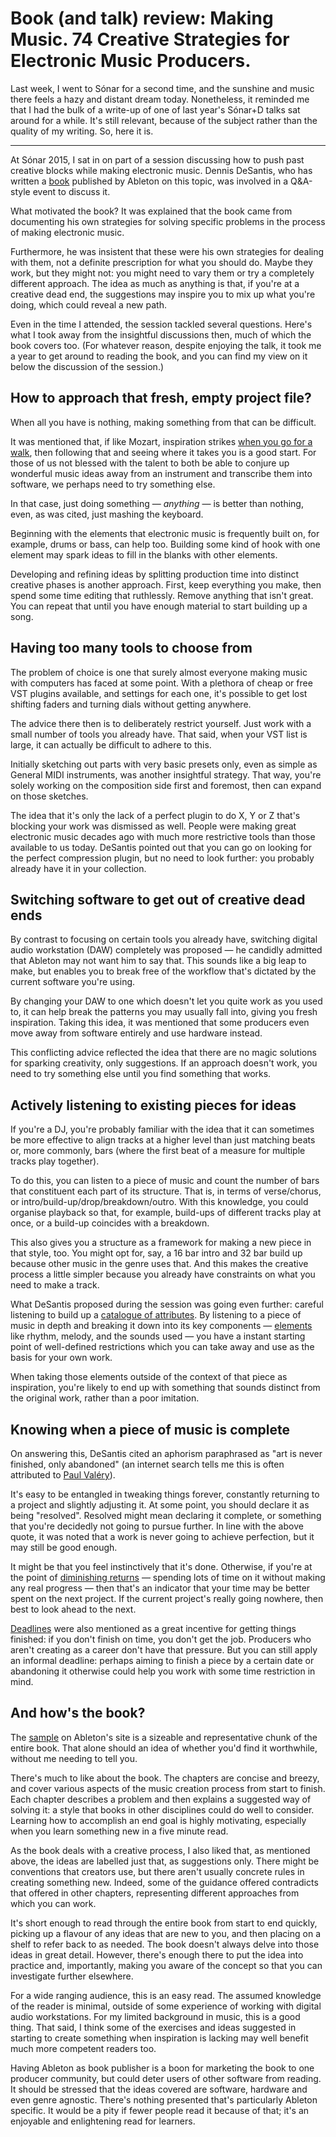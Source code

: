 # Book (and talk) review: Making Music. 74 Creative Strategies for Electronic Music Producers.


Last week, I went to Sónar for a second time, and the sunshine and music
there feels a hazy and distant dream today. Nonetheless, it reminded me
that I had the bulk of a write-up of one of last year's Sónar+D talks
sat around for a while. It's still relevant, because of the subject
rather than the quality of my writing. So, here it is.

* * *

At Sónar 2015, I sat in on part of a session discussing how to push past
creative blocks while making electronic music. Dennis DeSantis, who has
written a [book](https://makingmusic.ableton.com) published by Ableton
on this topic, was involved in a Q&A-style event to discuss it.

What motivated the book? It was explained that the book came from
documenting his own strategies for solving specific problems in the
process of making electronic music.

Furthermore, he was insistent that these were his own strategies for
dealing with them, not a definite prescription for what you should do.
Maybe they work, but they might not: you might need to vary them or try
a completely different approach. The idea as much as anything is that,
if you're at a creative dead end, the suggestions may inspire you to mix
up what you're doing, which could reveal a new path.

Even in the time I attended, the session tackled several questions.
Here's what I took away from the insightful discussions then, much of
which the book covers too. (For whatever reason, despite enjoying the
talk, it took me a year to get around to reading the book, and you can
find my view on it below the discussion of the session.)

## How to approach that fresh, empty project file?

When all you have is nothing, making something from that can be
difficult.

It was mentioned that, if like Mozart, inspiration strikes [when you go
for a
walk](http://www.brainpickings.org/2015/02/24/mozart-on-creativity/),
then following that and seeing where it takes you is a good start. For
those of us not blessed with the talent to both be able to conjure up
wonderful music ideas away from an instrument and transcribe them into
software, we perhaps need to try something else.

In that case, just doing something — *anything* — is better than
nothing, even, as was cited, just mashing the keyboard.

Beginning with the elements that electronic music is frequently built
on, for example, drums or bass, can help too. Building some kind of hook
with one element may spark ideas to fill in the blanks with other
elements.

Developing and refining ideas by splitting production time into distinct
creative phases is another approach. First, keep everything you make,
then spend some time editing that ruthlessly. Remove anything that isn't
great. You can repeat that until you have enough material to start
building up a song.

## Having too many tools to choose from

The problem of choice is one that surely almost everyone making music
with computers has faced at some point. With a plethora of cheap or free
VST plugins available, and settings for each one, it's possible to get
lost shifting faders and turning dials without getting anywhere.

The advice there then is to deliberately restrict yourself. Just work
with a small number of tools you already have. That said, when your VST
list is large, it can actually be difficult to adhere to this.

Initially sketching out parts with very basic presets only, even as
simple as General MIDI instruments, was another insightful strategy.
That way, you're solely working on the composition side first and
foremost, then can expand on those sketches.

The idea that it's only the lack of a perfect plugin to do X, Y or Z
that's blocking your work was dismissed as well. People were making
great electronic music decades ago with much more restrictive tools than
those available to us today. DeSantis pointed out that you can go on
looking for the perfect compression plugin, but no need to look further:
you probably already have it in your collection.

## Switching software to get out of creative dead ends

By contrast to focusing on certain tools you already have, switching
digital audio workstation (DAW) completely was proposed — he candidly
admitted that Ableton may not want him to say that. This sounds like a
big leap to make, but enables you to break free of the workflow that's
dictated by the current software you're using.

By changing your DAW to one which doesn't let you quite work as you used
to, it can help break the patterns you may usually fall into, giving you
fresh inspiration. Taking this idea, it was mentioned that some
producers even move away from software entirely and use hardware
instead.

This conflicting advice reflected the idea that there are no magic
solutions for sparking creativity, only suggestions. If an approach
doesn't work, you need to try something else until you find something
that works.

## Actively listening to existing pieces for ideas

If you're a DJ, you're probably familiar with the idea that it can
sometimes be more effective to align tracks at a higher level than just
matching beats or, more commonly, bars (where the first beat of a
measure for multiple tracks play together).

To do this, you can listen to a piece of music and count the number of
bars that constituent each part of its structure. That is, in terms of
verse/chorus, or intro/build-up/drop/breakdown/outro.  With this
knowledge, you could organise playback so that, for example, build-ups
of different tracks play at once, or a build-up coincides with a
breakdown.

This also gives you a structure as a framework for making a new piece in
that style, too. You might opt for, say, a 16 bar intro and 32 bar build
up because other music in the genre uses that. And this makes the
creative process a little simpler because you already have constraints
on what you need to make a track.

What DeSantis proposed during the session was going even further:
careful listening to build up a [catalogue of
attributes](https://makingmusic.ableton.com/catalog-of-attributes). By
listening to a piece of music in depth and breaking it down into its key
components —
[elements](https://makingmusic.ableton.com/active-listening) like
rhythm, melody, and the sounds used — you have a instant starting point
of well-defined restrictions which you can take away and use as the
basis for your own work.

When taking those elements outside of the context of that piece as
inspiration, you're likely to end up with something that sounds distinct
from the original work, rather than a poor imitation.

## Knowing when a piece of music is complete

On answering this, DeSantis cited an aphorism paraphrased as "art is
never finished, only abandoned" (an internet search tells me this is
often attributed to [Paul
Valéry](https://en.wikiquote.org/wiki/Paul_Val%C3%A9ry)).

It's easy to be entangled in tweaking things forever, constantly
returning to a project and slightly adjusting it. At some point, you
should declare it as being "resolved". Resolved might mean declaring it
complete, or something that you're decidedly not going to pursue
further. In line with the above quote, it was noted that a work is never
going to achieve perfection, but it may still be good enough.

It might be that you feel instinctively that it's done. Otherwise, if
you're at the point of [diminishing
returns](https://makingmusic.ableton.com/diminishing-returns) — spending
lots of time on it without making any real progress — then that's an
indicator that your time may be better spent on the next project. If the
current project's really going nowhere, then best to look ahead to the
next.

[Deadlines](https://makingmusic.ableton.com/arbitrary-constraints) were
also mentioned as a great incentive for getting things finished: if you
don't finish on time, you don't get the job. Producers who aren't
creating as a career don't have that pressure. But you can still apply
an informal deadline: perhaps aiming to finish a piece by a certain date
or abandoning it otherwise could help you work with some time
restriction in mind.

## And how's the book?

The [sample](https://makingmusic.ableton.com) on Ableton's site is a
sizeable and representative chunk of the entire book. That alone should
an idea of whether you'd find it worthwhile, without me needing to tell
you.

There's much to like about the book. The chapters are concise and
breezy, and cover various aspects of the music creation process from
start to finish. Each chapter describes a problem and then explains a
suggested way of solving it: a style that books in other disciplines
could do well to consider. Learning how to accomplish an end goal is
highly motivating, especially when you learn something new in a five
minute read.

As the book deals with a creative process, I also liked that, as
mentioned above, the ideas are labelled just that, as suggestions only.
There might be conventions that creators use, but there aren't usually
concrete rules in creating something new. Indeed, some of the guidance
offered contradicts that offered in other chapters, representing
different approaches from which you can work.

It's short enough to read through the entire book from start to end
quickly, picking up a flavour of any ideas that are new to you, and then
placing on a shelf to refer back to as needed. The book doesn't always
delve into those ideas in great detail. However, there's enough there to
put the idea into practice and, importantly, making you aware of the
concept so that you can investigate further elsewhere.

For a wide ranging audience, this is an easy read. The assumed knowledge
of the reader is minimal, outside of some experience of working with
digital audio workstations.  For my limited background in music, this is
a good thing. That said, I think some of the exercises and ideas
suggested in starting to create something when inspiration is lacking
may well benefit much more competent readers too.

Having Ableton as book publisher is a boon for marketing the book to one
producer community, but could deter users of other software from
reading. It should be stressed that the ideas covered are software,
hardware and even genre agnostic. There's nothing presented that's
particularly Ableton specific. It would be a pity if fewer people
read it because of that; it's an enjoyable and enlightening read for
learners.

